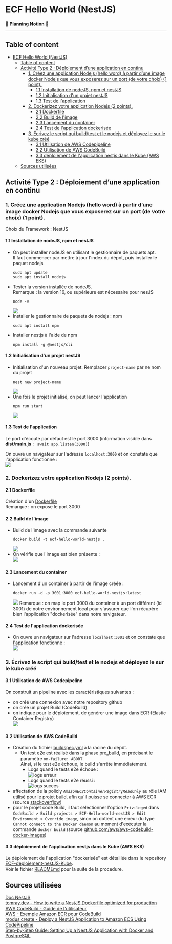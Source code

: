 ﻿# ECF Hello World (NestJS)
📅 [**Planning Notion**](https://mirror-paw-f24.notion.site/f2fa7cecae5a4cd4a1792bf963ec744a?v=b71bd3754f5541c1a7c1a23cbb2f1ca9) 📅  
___ 
## Table of content
- [ECF Hello World (NestJS)](#ecf-hello-world-nestjs)
  - [Table of content](#table-of-content)
  - [Activité Type 2 : Déploiement d’une application en continu](#activité-type-2--déploiement-dune-application-en-continu)
    - [1. Créez une application Nodejs (hello word) à partir d’une image docker Nodejs que vous exposerez sur un port (de votre choix) (1 point).](#1-créez-une-application-nodejs-hello-word-à-partir-dune-image-docker-nodejs-que-vous-exposerez-sur-un-port-de-votre-choix-1-point)
      - [1.1 Installation de nodeJS, npm et nestJS](#11-installation-de-nodejs-npm-et-nestjs)
      - [1.2 Initialisation d'un projet nestJS](#12-initialisation-dun-projet-nestjs)
      - [1.3 Test de l'application](#13-test-de-lapplication)
    - [2. Dockerizez votre application Nodejs (2 points).](#2-dockerizez-votre-application-nodejs-2-points)
      - [2.1 Dockerfile](#21-dockerfile)
      - [2.2 Build de l'image](#22-build-de-limage)
      - [2.3 Lancement du container](#23-lancement-du-container)
      - [2.4 Test de l'application dockerisée](#24-test-de-lapplication-dockerisée)
    - [3. Écrivez le script qui build/test et le nodejs et déployez le sur le kube créé](#3-écrivez-le-script-qui-buildtest-et-le-nodejs-et-déployez-le-sur-le-kube-créé)
      - [3.1 Utilisation de AWS Codepipeline](#31-utilisation-de-aws-codepipeline)
      - [3.2 Utilisation de AWS CodeBuild](#32-utilisation-de-aws-codebuild)
      - [3.3 déploiement de l'application nestjs dans le Kube (AWS EKS)](#33-déploiement-de-lapplication-nestjs-dans-le-kube-aws-eks)
  - [Sources utilisées](#sources-utilisées)
 
## Activité Type 2 : Déploiement d’une application en continu

### 1. Créez une application Nodejs (hello word) à partir d’une image docker Nodejs que vous exposerez sur un port (de votre choix) (1 point).

Choix du Framework : NestJS  

#### 1.1 Installation de nodeJS, npm et nestJS 

- On peut installer nodeJS en utilisant le gestionnaire de paquets apt.  
Il faut commencer par mettre à jour l'index du dépot, puis installer le paquet nodejs
  ``` 
  sudo apt update
  sudo apt install nodejs
  ```  
- Tester la version installée de nodeJS.  
  Remarque : la version 16, ou supérieure est nécessaire pour nesJS
  ``` 
  node -v
  ```  
  ![](img/image.png)  
- Installer le gestionnaire de paquets de nodejs : npm
  ```
  sudo apt install npm
  ```
- Installer nestjs à l'aide de npm 
  ```
  npm install -g @nestjs/cli
  ```
#### 1.2 Initialisation d'un projet nestJS

- Initialisation d'un nouveau projet. Remplacer `project-name` par ne nom du projet  
  ```
  nest new project-name
  ```
  ![](img/image1.png)
- Une fois le projet initialisé, on peut lancer l'application  
  ```
  npm run start
  ```
  ![](img/image2.png)

#### 1.3 Test de l'application

Le port d'écoute par défaut est le port 3000 (information visible dans **dist/main.js** : ` await app.listen(3000)`)

On ouvre un navigateur sur l'adresse `localhost:3000` et on constate que l'application fonctionne :  
![](img/image3.png)  

### 2. Dockerizez votre application Nodejs (2 points).

#### 2.1 Dockerfile

Création d'un [Dockerfile](Dockerfile)  
Remarque : on expose le port 3000  

#### 2.2 Build de l'image

- Build de l'image avec la commande suivante
  ```
  docker build -t ecf-hello-world-nestjs .
  ```
  ![](img/image4.png)  
- On vérifie que l'image est bien présente :  
  ![](img/image5.png)

#### 2.3 Lancement du container

- Lancement d'un container à partir de l'image créée :  
  ```
  docker run -d -p 3001:3000 ecf-hello-world-nestjs:latest
  ```
  ![](img/image6.png)
  Remarque : on map le port 3000 du container à un port différent (ici 3001) de notre environnement local pour s'assurer que l'on récupère bien l'application "dockerisée" dans notre navigateur.

#### 2.4 Test de l'application dockerisée

- On ouvre un navigateur sur l'adresse `localhost:3001` et on constate que l'application fonctionne :  
  ![](img/image7.png)

### 3. Écrivez le script qui build/test et le nodejs et déployez le sur le kube créé

#### 3.1 Utilisation de AWS Codepipeline

On construit un pipeline avec les caractéristiques suivantes :  
- on créé une connexion avec notre repository github  
- on créé un projet Build (CodeBuild)  
- on indique pour le déploiement, de générer une image dans ECR (Elastic Container Registry)  
![  ](img/image-10.png)  

#### 3.2 Utilisation de AWS CodeBuild

- Création du fichier [buildspec.yml](buildspec.yml) à la racine du dépôt.  
  - Un test e2e est réalisé dans la phase pre_build, en précisant le paramètre `on-failure: ABORT`.  
  Ainsi, si le test e2e échoue, le build s'arrête immédiatement.  
    - Logs quand le tests e2e échoue :  
  ![logs erreur](img/image8.png)
    - Logs quand le tests e2e réussi :  
  ![logs succes](img/image9.png)
- affectation de la policiy *`AmazonEC2ContainerRegistryReadOnly`* au rôle IAM utilisé pour le projet build, afin qu'il puisse se connecter à AWS ECR (source [stackoverflow](https://stackoverflow.com/questions/43033559/aws-codebuild-getauthorizationtoken-failed))  
- pour le projet code Build, il faut sélectionner l'option `Privileged` dans `CodeBuild > Build projects > ECF-Hello-world-nestJS > Edit Environment > Override image`, sinon on obtient une erreur du type `Cannot connect to the Docker daemon` au moment d'exécuter la commande `docker build` (source [github.com/aws/aws-codebuild-docker-images](https://github.com/aws/aws-codebuild-docker-images/issues/164))

#### 3.3 déploiement de l'application nestjs dans le Kube (AWS EKS)

Le déploiement de l'application "dockerisée" est détaillée dans le repository [ECF-deploiement-nestJS-Kube](https://github.com/Morlok502/ECF-deploiement-nestJS-Kube).  
Voir le fichier [READMEmd](https://github.com/Morlok502/ECF-deploiement-nestJS-Kube#activit%C3%A9-type-2--d%C3%A9ploiement-dune-application-en-continu) pour la suite de la procédure.  

## Sources utilisées  

[Doc NestJS](https://docs.nestjs.com/first-steps#running-the-application)  
[tomray.dev - How to write a NestJS Dockerfile optimized for production](https://www.tomray.dev/nestjs-docker-production)  
[AWS CodeBuild - Guide de l'utilisateur](https://docs.aws.amazon.com/fr_fr/codebuild/latest/userguide/welcome.html)  
[AWS - Exemple Amazon ECR pour CodeBuild](https://docs.aws.amazon.com/fr_fr/codebuild/latest/userguide/sample-ecr.html)  
[modus create - Deploy a NestJS Application to Amazon ECS Using CodePipeline](https://moduscreate.com/blog/deploy-a-nestjs-application-to-amazon-ecs-using-codepipeline/)  
[Step-by-Step Guide: Setting Up a NestJS Application with Docker and PostgreSQL](https://dev.to/chukwutosin_/step-by-step-guide-setting-up-a-nestjs-application-with-docker-and-postgresql-5hei)  
